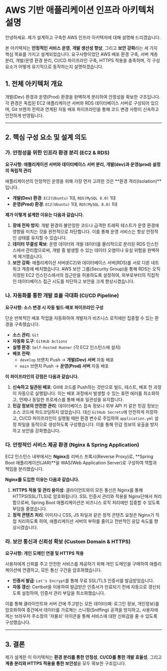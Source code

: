 # AWS 기반 애플리케이션 인프라 아키텍처 설명

안녕하세요. 제가 설계하고 구축한 AWS 인프라 아키텍처에 대해 설명해 드리겠습니다.

본 아키텍처는 **안정적인 서비스 운영**, **개발 생산성 향상**, 그리고 **보안 강화**라는 세 가지 핵심 목표를 가지고 설계되었습니다. 요구사항이었던 AWS 배포 환경 구축, 서버 계층 분리, 개발/운영 환경 분리, CI/CD 파이프라인 구축, HTTPS 적용을 충족하며, 각 구성 요소가 어떻게 유기적으로 동작하는지 설명하겠습니다.

## 1. 전체 아키텍처 개요

개발(Dev) 환경과 운영(Prod) 환경을 완벽하게 분리하여 안정성을 확보한 구조입니다. 각 환경은 독립된 EC2 애플리케이션 서버와 RDS 데이터베이스 서버로 구성되어 있으며, Git 브랜치 전략과 연계된 자동 배포 파이프라인을 통해 코드 변경 사항이 신속하고 안전하게 반영됩니다.

---

## 2. 핵심 구성 요소 및 설계 의도

### 가. 안정성을 위한 인프라 환경 분리 (EC2 & RDS)

**요구사항: 애플리케이션 서버와 데이터베이스 서버 분리, 개발(dev)과 운영(prod) 설정의 독립적 관리**

애플리케이션의 안정적인 운영을 위해 가장 먼저 고려한 것은 **환경 격리(Isolation)**입니다.

-   **개발(Dev) 환경**: `EC2(Ubuntu)` 1대, `RDS(MySQL 8.0)` 1대
-   **운영(Prod) 환경**: `EC2(Ubuntu)` 1대, `RDS(MySQL 8.0)` 1대

**제가 이렇게 설계한 이유는 다음과 같습니다.**

1.  **장애 전파 방지**: 개발 환경의 불안정한 코드나 급격한 트래픽 테스트가 운영 환경에 영향을 미치는 것을 원천적으로 차단합니다. 이를 통해 운영 서비스는 항상 안정적인 상태를 유지할 수 있습니다.
2.  **데이터 무결성 확보**: 운영 데이터와 개발 데이터를 물리적으로 분리된 RDS 인스턴스에서 관리함으로써, 개발 중 발생할 수 있는 데이터 오염이나 유실 위험을 완벽하게 제거했습니다.
3.  **보안 강화**: 애플리케이션 서버(EC2)와 데이터베이스 서버(RDS)를 서로 다른 네트워크 계층에 배치했습니다. AWS 보안 그룹(Security Group)을 통해 RDS는 오직 지정된 EC2 인스턴스에서의 접근만을 허용하도록 설정하여, 외부로부터의 직접적인 데이터베이스 접근 시도를 차단하고 보안을 크게 향상시켰습니다.

### 나. 자동화를 통한 개발 효율 극대화 (CI/CD Pipeline)

**요구사항: 소스 변경 시 자동 빌드·배포 파이프라인 구성**

단순 반복적인 배포 작업을 자동화하여 개발자가 비즈니스 로직에만 집중할 수 있는 환경을 구축했습니다.

-   **소스 관리**: `Git`
-   **자동화 도구**: `GitHub Actions`
-   **실행 환경**: `Self-hosted Runner` (각 EC2 인스턴스에 설치)
-   **배포 전략**:
    -   `develop` 브랜치 Push → **개발(Dev) 서버** 자동 배포
    -   `main` 브랜치 Push → **운영(Prod) 서버** 자동 배포

**이 파이프라인의 강점은 다음과 같습니다.**

1.  **신속하고 일관된 배포**: Git에 코드를 Push하는 것만으로 빌드, 테스트, 배포 전 과정이 자동으로 실행됩니다. 이는 배포 과정에서 발생할 수 있는 휴먼 에러를 최소화하고, 언제나 동일한 프로세스를 통해 배포 일관성을 유지합니다.
2.  **민감 정보의 안전한 관리**: 데이터베이스 접속 정보나 외부 API 키 같은 민감 정보는 소스 코드에 하드코딩하지 않았습니다. 대신 `GitHub Secrets`에 안전하게 저장하고, CI/CD 파이프라인이 실행될 때만 환경 변수로 주입하여 `application.yml` 설정 파일을 동적으로 생성하도록 구성했습니다. 이를 통해 민감 정보의 유출을 방지하고 보안을 강화했습니다.

### 다. 안정적인 서비스 제공 환경 (Nginx & Spring Application)

EC2 인스턴스 내부에서는 **Nginx**를 리버스 프록시(Reverse Proxy)로, **Spring Boot 애플리케이션(JAR)**을 WAS(Web Application Server)로 구성하여 역할과 책임을 분리했습니다.

**Nginx를 도입한 이유는 다음과 같습니다.**

1.  **HTTPS 적용 및 관리 용이성**: 클라이언트와의 모든 통신은 Nginx를 통해 HTTPS(SSL/TLS)로 암호화됩니다. SSL 인증서 관리와 적용을 Nginx단에서 처리함으로써, Spring Boot 애플리케이션은 비즈니스 로직 처리에만 집중할 수 있도록 부담을 줄였습니다.
2.  **정적 콘텐츠 처리**: 이미지나 CSS, JS 파일과 같은 정적 콘텐츠 요청은 Nginx가 직접 처리하도록 하여, 애플리케이션 서버의 부하를 줄이고 전반적인 응답 속도를 향상시켰습니다.

### 라. 보안 통신과 신뢰성 확보 (Custom Domain & HTTPS)

**요구사항: 개인 도메인 연결 및 HTTPS 적용**

사용자에게 신뢰를 주고 안전한 서비스를 제공하기 위해 개인 도메인을 구매하여 애플리케이션에 연결하고, 모든 통신 구간을 암호화했습니다.

-   **인증서 발급**: `Let's Encrypt`를 통해 무료 SSL/TLS 인증서를 발급받았습니다.
-   **자동 갱신**: Certbot을 이용하여 발급받은 인증서가 만료되기 전에 자동으로 갱신되도록 설정하여, 인증서 관리 부담을 최소화했습니다.

이를 통해 클라이언트와 서버 간에 주고받는 모든 데이터(예: 로그인 정보, 개인정보)를 암호화하여 중간에서 데이터를 가로채는 스니핑(Sniffing) 공격을 방지하고, 사용자에게는 브라우저 주소창의 '자물쇠' 아이콘을 통해 서비스에 대한 신뢰감을 줄 수 있도록 구성했습니다.

---

## 3. 결론

제가 설계한 이 아키텍처는 **환경 분리를 통한 안정성**, **CI/CD를 통한 개발 효율성**, 그리고 **계층 분리와 HTTPS 적용을 통한 보안성**을 모두 확보한 구조입니다.

